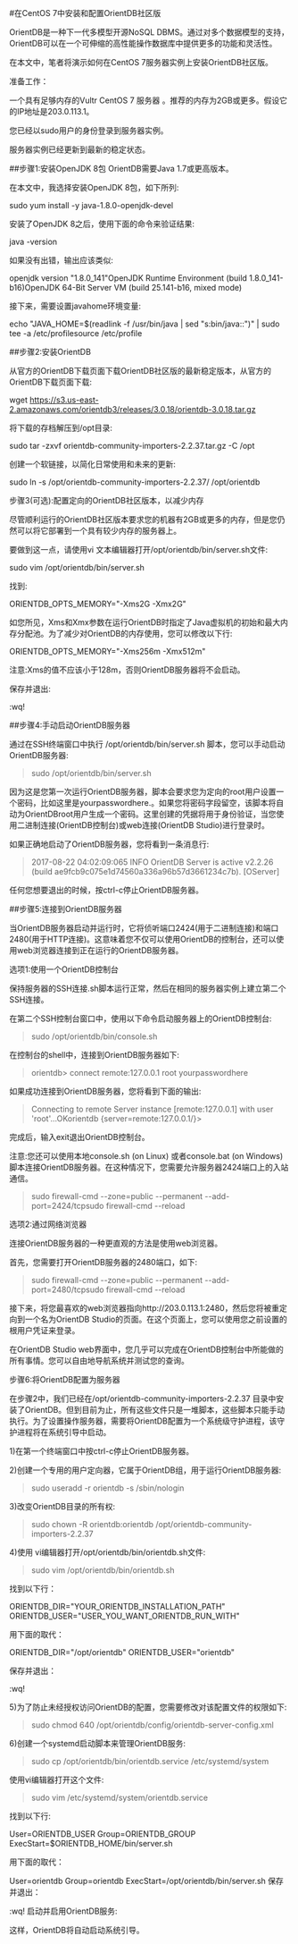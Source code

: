 #在CentOS 7中安装和配置OrientDB社区版

OrientDB是一种下一代多模型开源NoSQL DBMS。通过对多个数据模型的支持，OrientDB可以在一个可伸缩的高性能操作数据库中提供更多的功能和灵活性。

在本文中，笔者将演示如何在CentOS 7服务器实例上安装OrientDB社区版。

准备工作：

一个具有足够内存的Vultr CentOS 7 服务器 。推荐的内存为2GB或更多。假设它的IP地址是203.0.113.1。

您已经以sudo用户的身份登录到服务器实例。

服务器实例已经更新到最新的稳定状态。

 

##步骤1:安装OpenJDK 8包 OrientDB需要Java 1.7或更高版本。

在本文中，我选择安装OpenJDK 8包，如下所列:

sudo yum install -y java-1.8.0-openjdk-devel

安装了OpenJDK 8之后，使用下面的命令来验证结果:

java -version

如果没有出错，输出应该类似:

openjdk version "1.8.0_141"OpenJDK Runtime Environment (build 1.8.0_141-b16)OpenJDK 64-Bit Server VM (build 25.141-b16, mixed mode)

接下来，需要设置javahome环境变量:

echo "JAVA_HOME=$(readlink -f /usr/bin/java | sed "s:bin/java::")" | sudo tee -a /etc/profilesource /etc/profile

##步骤2:安装OrientDB

从官方的OrientDB下载页面下载OrientDB社区版的最新稳定版本，从官方的OrientDB下载页面下载:

wget https://s3.us-east-2.amazonaws.com/orientdb3/releases/3.0.18/orientdb-3.0.18.tar.gz

将下载的存档解压到/opt目录:

sudo tar -zxvf orientdb-community-importers-2.2.37.tar.gz -C /opt

创建一个软链接，以简化日常使用和未来的更新:

sudo ln -s /opt/orientdb-community-importers-2.2.37/ /opt/orientdb

步骤3(可选):配置定向的OrientDB社区版本，以减少内存

尽管顺利运行的OrientDB社区版本要求您的机器有2GB或更多的内存，但是您仍然可以将它部署到一个具有较少内存的服务器上。

要做到这一点，请使用vi 文本编辑器打开/opt/orientdb/bin/server.sh文件:

sudo vim /opt/orientdb/bin/server.sh

找到:

ORIENTDB_OPTS_MEMORY="-Xms2G -Xmx2G"

如您所见，Xms和Xmx参数在运行OrientDB时指定了Java虚拟机的初始和最大内存分配池。为了减少对OrientDB的内存使用，您可以修改以下行:

ORIENTDB_OPTS_MEMORY="-Xms256m -Xmx512m"

注意:Xms的值不应该小于128m，否则OrientDB服务器将不会启动。

保存并退出:

:wq!

##步骤4:手动启动OrientDB服务器

通过在SSH终端窗口中执行 /opt/orientdb/bin/server.sh 脚本，您可以手动启动OrientDB服务器:

> sudo /opt/orientdb/bin/server.sh

因为这是您第一次运行OrientDB服务器，脚本会要求您为定向的root用户设置一个密码，比如这里是yourpasswordhere.。如果您将密码字段留空，该脚本将自动为OrientDBroot用户生成一个密码。这里创建的凭据将用于身份验证，当您使用二进制连接(OrientDB控制台)或web连接(OrientDB Studio)进行登录时。

 

如果正确地启动了OrientDB服务器，您将看到一条消息行:

> 2017-08-22 04:02:09:065 INFO  OrientDB Server is active v2.2.26 (build ae9fcb9c075e1d74560a336a96b57d3661234c7b). [OServer]

任何您想要退出的时候，按ctrl-c停止OrientDB服务器。

 

##步骤5:连接到OrientDB服务器

当OrientDB服务器启动并运行时，它将侦听端口2424(用于二进制连接)和端口2480(用于HTTP连接)。这意味着您不仅可以使用OrientDB的控制台，还可以使用web浏览器连接到正在运行的OrientDB服务器。

选项1:使用一个OrientDB控制台

保持服务器的SSH连接.sh脚本运行正常，然后在相同的服务器实例上建立第二个SSH连接。

在第二个SSH控制台窗口中，使用以下命令启动服务器上的OrientDB控制台:

> sudo /opt/orientdb/bin/console.sh

在控制台的shell中，连接到OrientDB服务器如下:

> orientdb> connect remote:127.0.0.1 root yourpasswordhere

如果成功连接到OrientDB服务器，您将看到下面的输出:

> Connecting to remote Server instance [remote:127.0.0.1] with user 'root'...OKorientdb {server=remote:127.0.0.1/}>

完成后，输入exit退出OrientDB控制台。

注意:您还可以使用本地console.sh (on Linux) 或者console.bat (on Windows)脚本连接OrientDB服务器。在这种情况下，您需要允许服务器2424端口上的入站通信。

> sudo firewall-cmd --zone=public --permanent --add-port=2424/tcpsudo firewall-cmd --reload

选项2:通过网络浏览器

连接OrientDB服务器的一种更直观的方法是使用web浏览器。

首先，您需要打开OrientDB服务器的2480端口，如下:

> sudo firewall-cmd --zone=public --permanent --add-port=2480/tcpsudo firewall-cmd --reload

接下来，将您最喜欢的web浏览器指向http://203.0.113.1:2480，然后您将被重定向到一个名为OrientDB Studio的页面。在这个页面上，您可以使用您之前设置的根用户凭证来登录。

在OrientDB Studio web界面中，您几乎可以完成在OrientDB控制台中所能做的所有事情。您可以自由地导航系统并测试您的查询。

步骤6:将OrientDB配置为服务器

在步骤2中，我们已经在/opt/orientdb-community-importers-2.2.37
目录中安装了OrientDB。但到目前为止，所有这些文件只是一堆脚本，这些脚本只能手动执行。为了设置操作服务器，需要将OrientDB配置为一个系统级守护进程，该守护进程将在系统引导中启动。

1)在第一个终端窗口中按ctrl-c停止OrientDB服务器。

2)创建一个专用的用户定向器，它属于OrientDB组，用于运行OrientDB服务器:

> sudo useradd -r orientdb -s /sbin/nologin

3)改变OrientDB目录的所有权:

> sudo chown -R orientdb:orientdb /opt/orientdb-community-importers-2.2.37

4)使用 vi编辑器打开/opt/orientdb/bin/orientdb.sh文件:

> sudo vim /opt/orientdb/bin/orientdb.sh

找到以下行：

ORIENTDB_DIR="YOUR_ORIENTDB_INSTALLATION_PATH"
ORIENTDB_USER="USER_YOU_WANT_ORIENTDB_RUN_WITH"

用下面的取代：

ORIENTDB_DIR="/opt/orientdb"
ORIENTDB_USER="orientdb"

保存并退出：

:wq!

5)为了防止未经授权访问OrientDB的配置，您需要修改对该配置文件的权限如下:

> sudo chmod 640 /opt/orientdb/config/orientdb-server-config.xml

6)创建一个systemd启动脚本来管理OrientDB服务:

> sudo cp /opt/orientdb/bin/orientdb.service /etc/systemd/system

使用vi编辑器打开这个文件:

> sudo vim /etc/systemd/system/orientdb.service

找到以下行:

User=ORIENTDB_USER
Group=ORIENTDB_GROUP
ExecStart=$ORIENTDB_HOME/bin/server.sh

用下面的取代：

User=orientdb
Group=orientdb
ExecStart=/opt/orientdb/bin/server.sh
保存并退出：

:wq! 启动并启用OrientDB服务:

这样，OrientDB将自动启动系统引导。
